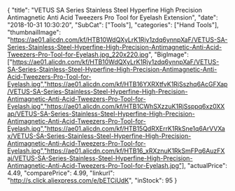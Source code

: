 {
	"title": "VETUS SA Series Stainless Steel Hyperfine High Precision Antimagnetic Anti Acid Tweezers Pro Tool for Eyelash Extension",
	"date": "2018-10-31 10:30:20",
	"SubCat": ["Tools"],
	"categories": ["Hand Tools"],
	"thumbnailImage": "https://ae01.alicdn.com/kf/HTB10WdQXyLrK1Rjy1zdq6ynnpXaF/VETUS-SA-Series-Stainless-Steel-Hyperfine-High-Precision-Antimagnetic-Anti-Acid-Tweezers-Pro-Tool-for-Eyelash.jpg_220x220.jpg",
	"BigImage": ["https://ae01.alicdn.com/kf/HTB10WdQXyLrK1Rjy1zdq6ynnpXaF/VETUS-SA-Series-Stainless-Steel-Hyperfine-High-Precision-Antimagnetic-Anti-Acid-Tweezers-Pro-Tool-for-Eyelash.jpg","https://ae01.alicdn.com/kf/HTB16YXRXtfvK1RjSszhq6AcGFXap/VETUS-SA-Series-Stainless-Steel-Hyperfine-High-Precision-Antimagnetic-Anti-Acid-Tweezers-Pro-Tool-for-Eyelash.jpg","https://ae01.alicdn.com/kf/HTB1CWhSXzzuK1RjSsppq6xz0XXap/VETUS-SA-Series-Stainless-Steel-Hyperfine-High-Precision-Antimagnetic-Anti-Acid-Tweezers-Pro-Tool-for-Eyelash.jpg","https://ae01.alicdn.com/kf/HTB15QdRXErrK1RkSne1q6ArVVXax/VETUS-SA-Series-Stainless-Steel-Hyperfine-High-Precision-Antimagnetic-Anti-Acid-Tweezers-Pro-Tool-for-Eyelash.jpg","https://ae01.alicdn.com/kf/HTB16_xRXznuK1RkSmFPq6AuzFXaj/VETUS-SA-Series-Stainless-Steel-Hyperfine-High-Precision-Antimagnetic-Anti-Acid-Tweezers-Pro-Tool-for-Eyelash.jpg"],
	"actualPrice": 4.49,
	"comparePrice": 4.99,
	"linkurl": "http://s.click.aliexpress.com/e/bETCiUdK",
	"inStock": 95
}
